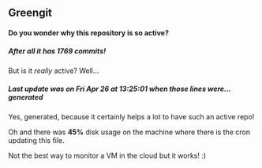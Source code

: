 ## Greengit

#### Do you wonder why this repository is so active?

##### After all it has 1769 commits!

But is it *really* active? Well...

##### Last update was on Fri Apr 26 at 13:25:01 when those lines were... generated

Yes, generated, because it certainly helps a lot to have such an active repo!

Oh and there was **45%** disk usage on the machine
where there is the cron updating this file.

Not the best way to monitor a VM in the cloud but it works! :)
